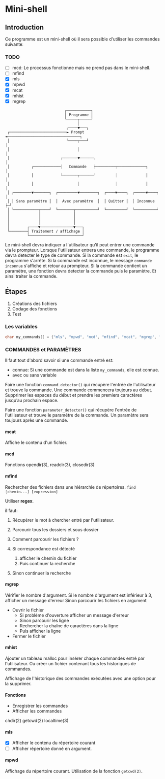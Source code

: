 # Mini-shell

## Introduction

Ce programme est un mini-shell où il sera possible d'utiliser les commandes suivante:

### TODO

- [ ] mcd: Le processus fonctionne mais ne prend pas dans le mini-shell.
- [ ] mfind
- [x] mls
- [x] mpwd
- [x] mcat
- [x] mhist
- [x] mgrep

```
                           ┌───────────┐
                           │ Programme │
                           └─────┬─────┘
                                 │
                            ┌────▼───┐
 ┌──────────────────────────► Prompt ◄─────────────────────────────────┐
 │                          └────┬───┘                                 │
 │                               │                                     │
 │                       ┌───────▼──────┐                              │
 │          ┌────────────┤   Commande   ├─────────┬─────────────┐      │
 │          │            └───────┬──────┘         │             │      │
 │          │                    │                │             │      │
 │ ┌────────▼───────┐  ┌─────────▼────────┐  ┌────▼────┐  ┌─────▼────┐ │
 │ │ Sans paramètre │  │  Avec paramètre  │  │ Quitter │  │ Inconnue ├─┘
 │ └───────────┬────┘  └───────┬──────────┘  └─────────┘  └──────────┘
 │             │               │
 │             │               │
 │             │               │
 │        ┌────▼───────────────▼───┐
 └────────┤ Traitement / affichage │
          └────────────────────────┘
```

Le mini-shell devra indiquer a l'utilisateur qu'il peut entrer une commande via le prompteur.
Lorsque l'utilisateur entrera une commande, le programme devra detecter le type de commande.
Si la commande est `exit`, le programme s'arrête.
Si la commande est inconnue, le message `commande inconnue` s'affiche et retour au prompteur.
Si la commande contient un paramètre, une fonction devra detecter la commande puis le paramètre. Et ainsi traiter la commande.

## Étapes

1. Créations des fichiers
2. Codage des fonctions
3. Test

### Les variables

```c
char my_commands[] = {"mls", "mpwd", "mcd", "mfind", "mcat", "mgrep", "mhist"};
```

### COMMANDES et PARAMÈTRES

Il faut tout d'abord savoir si une commande entré est:

- connue: Si une commande est dans la liste `my_commands`, elle est connue.
- avec ou sans variable

Faire une fonction `command_detector()` qui récupère l'entrée de l'utilisateur et trouve la commande.
Une commande commencera toujours au début.
Supprimer les espaces du début et prendre les premiers caractères jusqu’au prochain espace.

Faire une fonction `parameter_detector()` qui récupère l'entrée de l'utilisateur et trouve le paramètre de la commande.
Un paramètre sera toujours après une commande.

#### mcat

Affiche le contenu d'un fichier.

#### mcd

Fonctions opendir(3), readdir(3), closedir(3)

#### mfind

Rechercher des fichiers dans une hiérarchie de répertoires.
`find [chemin...] [expression]`

Utiliser **regex**.

il faut:

1. Récupérer le mot à chercher entré par l'utilisateur.
2. Parcourir tous les dossiers et sous dossier
3. Comment parcourir les fichiers ?

4. Si correspondance est détecté
   1. afficher le chemin du fichier
   2. Puis continuer la recherche
5. Sinon continuer la recherche

#### mgrep

Vérifier le nombre d'argument.
Si le nombre d'argument est inférieur à 3, afficher un message d'erreur
Sinon parcourir les fichiers en argument

- Ouvrir le fichier
  - Si problème d'ouverture afficher un message d'erreur
  - Sinon parcourir les ligne
  - Rechercher la chaîne de caractères dans la ligne
  - Puis afficher la ligne
- Fermer le fichier

#### mhist

Ajouter un tableau malloc pour insérer chaque commandes entré par l'utilisateur.
Ou créer un fichier contenant tous les historiques de commandes.

Affichage de l'historique des commandes exécutées avec une option pour la supprimer.

#### Fonctions

- Enregistrer les commandes
- Afficher les commandes

chdir(2)
getcwd(2)
localtime(3)

#### mls

- [x] Afficher le contenu du répertoire courant
- [ ] Afficher répertoire donné en argument.

#### mpwd

Affichage du répertoire courant.
Utilisation de la fonction `getcwd(2)`.
